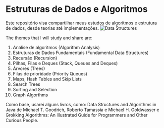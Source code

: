 # **Estruturas de Dados e Algoritmos**

Este repositório visa compartilhar meus estudos de algoritmos e estrutura de dados, desde teorias até implementações.
![Data Structures](https://res.cloudinary.com/practicaldev/image/fetch/s--rjxO02ux--/c_imagga_scale,f_auto,fl_progressive,h_420,q_auto,w_1000/https://dev-to-uploads.s3.amazonaws.com/uploads/articles/w4qxi1gsnhuey77654qj.png)

The themes that I will study and share are: 
1. Análise de algoritmos (Algorithm Analysis)
2. Estruturas de Dados Fundamentais (Fundamental Data Structures)
3. Recursão (Recursion)
4. Pilhas, Filas e Deques (Stack, Queues and Deques)
5. Árvores (Trees)
6. Filas de prioridade (Priority Queues)
7. Maps, Hash Tables and Skip Lists
8. Search Trees 
9. Sorting and Selection
10. Graph Algorthms

Como base, usarei alguns livros, como: Data Structures and Algorithms in Java de Michael T. Goodrich, Roberto Tamassia e Michael H. Goldwasser e Grokking Algorithms: An Illustrated Guide for Programmers and Other Curious People.
